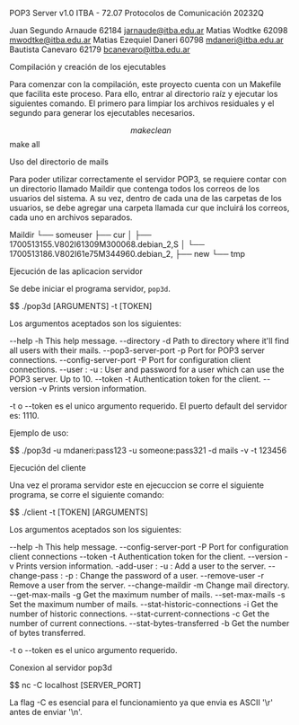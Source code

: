 POP3 Server v1.0
ITBA - 72.07 Protocolos de Comunicación 20232Q

Juan Segundo Arnaude        62184       jarnaude@itba.edu.ar
Matias Wodtke               62098       mwodtke@itba.edu.ar
Matias Ezequiel Daneri      60798       mdaneri@itba.edu.ar
Bautista Canevaro           62179       bcanevaro@itba.edu.ar

Compilación y creación de los ejecutables

Para comenzar con la compilación, este proyecto cuenta con un Makefile que facilita este proceso. Para ello, entrar al directorio raíz y ejecutar los siguientes comando. El primero para limpiar los archivos residuales y el segundo para generar los ejecutables necesarios.

$$ make clean
$$ make all


Uso del directorio de mails

Para poder utilizar correctamente el servidor POP3, se requiere contar con un directorio llamado Maildir que contenga todos los correos de los usuarios del sistema. A su vez, dentro de cada una de las carpetas de los usuarios, se debe agregar una carpeta llamada cur que incluirá los correos, cada uno en archivos separados.

Maildir
└── someuser
    ├── cur
    │   ├── 1700513155.V802I61309M300068.debian_2,S
    │   └── 1700513186.V802I61e75M344960.debian_2,
    ├── new
    └── tmp


Ejecución de las aplicacion servidor 

Se debe iniciar el programa servidor, `pop3d`. 

$$ ./pop3d [ARGUMENTS] -t [TOKEN]

Los argumentos aceptados son los siguientes:
        
--help
-h                               This help message.
--directory <maildir>
-d <maildir>                     Path to directory where it'll find all users with their mails. 
--pop3-server-port <pop3 server port>
-p <pop3 server port>            Port for POP3 server connections.
--config-server-port <configuration server port>
-P <configuration server port>   Port for configuration client connections.
--user <user>:<password>
-u <user>:<password>             User and password for a user which can use the POP3 server. Up to 10.
--token <token>
-t <token>                       Authentication token for the client. 
--version
-v                               Prints version information.

-t o --token es el unico argumento requerido.
El puerto default del servidor es: 1110.

Ejemplo de uso:

$$ ./pop3d -u mdaneri:pass123 -u someone:pass321 -d mails -v -t 123456

Ejecución del cliente

Una vez el prorama servidor este en ejecuccion se corre el siguiente programa, se corre el siguiente comando:

$$ ./client -t [TOKEN] [ARGUMENTS]

Los argumentos aceptados son los siguientes:

--help
-h                               This help message.
--config-server-port <configuration server port>
-P <configuration server port>   Port for configuration client connections
--token <token>
-t <token>                       Authentication token for the client.
--version
-v                               Prints version information.
-add-user <user>:<password>
-u <user>:<password>             Add a user to the server.
--change-pass <user>:<password>
-p <user>:<password>             Change the password of a user.
--remove-user <user>
-r <user>                        Remove a user from the server.
--change-maildir <maildir>
-m <maildir>                     Change mail directory.
--get-max-mails 
-g                              Get the maximum number of mails.
--set-max-mails <number>
-s <number>               Set the maximum number of mails.
--stat-historic-connections
-i                       Get the number of historic connections.
--stat-current-connections
-c                       Get the number of current connections.
--stat-bytes-transferred
-b                       Get the number of bytes transferred.

-t o --token es el unico argumento requerido.

Conexion al servidor pop3d

$$ nc -C localhost [SERVER_PORT]

La flag -C es esencial para el funcionamiento ya que envia es ASCII '\r' antes de enviar '\n'.

